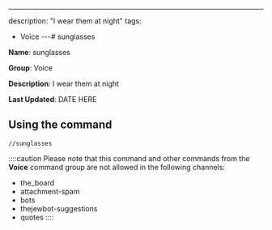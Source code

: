 ---
description: "I wear them at night"
tags:
  - Voice
---# sunglasses

**Name**: sunglasses

**Group**: Voice

**Description**: I wear them at night

**Last Updated**: DATE HERE

## Using the command

    //sunglasses

::::caution Please note that this command and other commands from the **Voice** command group are not allowed in the following channels:
- the_board
- attachment-spam
- bots
- thejewbot-suggestions
- quotes
::::